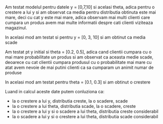Am testat modelul pentru datele y = [0,7,10] si acelasi theta, adica pentru o crestere a lui y si am observat ca media pentru distributia obtinuta este mai mare, deci cu cat y este mai mare, adica observam mai multi clienti care cumpara un produs avem mai multe informatii despre cati clienti viziteaza magazinul.


In acelasi mod am testat si pentru y = [0, 3, 10] si am obtinut ca media scade

Am testat pt y initial si theta = [0.2, 0.5], adica cand clientii cumpara cu o mai mare probabilitate un produs si am observat ca aceasta medie scade, deoarece cu cat clientii cumpara produsul cu o probabilitate mai mare cu atat avem nevoie de mai putini clienti ca sa cumparam un animit numar de produse


In acelasi mod am testat pentru theta = [0.1, 0.3] si am obtinut o crestere

Luand in calcul aceste date putem conluziona ca:
- la o crestere a lui y, distributia creste, la o scadere, scade
- la o crestere a lui theta, distributia scade, la o scadere, creste
- la o crestere a lui y si o scadere a lui theta, distributia creste considerabil
- la o scadere a lui y si o crestere a lui theta, distributia scade considerabil
